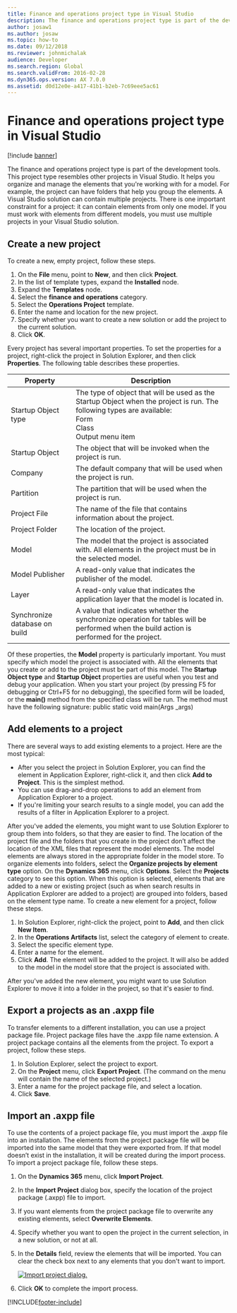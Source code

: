 ```yaml
---
title: Finance and operations project type in Visual Studio
description: The finance and operations project type is part of the development tools. Learn about creating new projects and elements to a project.
author: josaw1
ms.author: josaw
ms.topic: how-to
ms.date: 09/12/2018
ms.reviewer: johnmichalak
audience: Developer
ms.search.region: Global
ms.search.validFrom: 2016-02-28
ms.dyn365.ops.version: AX 7.0.0
ms.assetid: d0d12e0e-a417-41b1-b2eb-7c69eee5ac61
---
```


# Finance and operations project type in Visual Studio

[!include [banner](../includes/banner.md)]

The finance and operations project type is part of the development tools. This project type resembles other projects in Visual Studio. It helps you organize and manage the elements that you're working with for a model. For example, the project can have folders that help you group the elements. A Visual Studio solution can contain multiple projects. There is one important constraint for a project: it can contain elements from only one model. If you must work with elements from different models, you must use multiple projects in your Visual Studio solution.

## Create a new project

To create a new, empty project, follow these steps.

1. On the **File** menu, point to **New**, and then click **Project**.
2. In the list of template types, expand the **Installed** node.
3. Expand the **Templates** node.
4. Select the **finance and operations** category.
5. Select the **Operations Project** template.
6. Enter the name and location for the new project.
7. Specify whether you want to create a new solution or add the project to the current solution.
8. Click **OK**.

Every project has several important properties. To set the properties for a project, right-click the project in Solution Explorer, and then click **Properties**. The following table describes these properties.

Property | Description
---|---
Startup Object type | The type of object that will be used as the Startup Object when the project is run. The following types are available:<br>Form<br>Class<br>Output menu item
|Startup Object | The object that will be invoked when the project is run.
|Company | The default company that will be used when the project is run.
|Partition | The partition that will be used when the project is run.
|Project File | The name of the file that contains information about the project.
|Project Folder | The location of the project.
|Model | The model that the project is associated with. All elements in the project must be in the selected model.
|Model Publisher | A read-only value that indicates the publisher of the model.
|Layer | A read-only value that indicates the application layer that the model is located in.
|Synchronize database on build | A value that indicates whether the synchronize operation for tables will be performed when the build action is performed for the project.

Of these properties, the **Model** property is particularly important. You must specify which model the project is associated with. All the elements that you create or add to the project must be part of this model. The **Startup Object type** and **Startup Object** properties are useful when you test and debug your application. When you start your project (by pressing F5 for debugging or Ctrl+F5 for no debugging), the specified form will be loaded, or the **main()** method from the specified class will be run. The method must have the following signature: public static void main(Args \_args)

## Add elements to a project

There are several ways to add existing elements to a project. Here are the most typical:

- After you select the project in Solution Explorer, you can find the element in Application Explorer, right-click it, and then click **Add to Project**. This is the simplest method.
- You can use drag-and-drop operations to add an element from Application Explorer to a project.
- If you're limiting your search results to a single model, you can add the results of a filter in Application Explorer to a project.

After you've added the elements, you might want to use Solution Explorer to group them into folders, so that they are easier to find. The location of the project file and the folders that you create in the project don’t affect the location of the XML files that represent the model elements. The model elements are always stored in the appropriate folder in the model store. To organize elements into folders, select the **Organize projects by element type** option. On the **Dynamics 365** menu, click **Options**. Select the **Projects** category to see this option. When this option is selected, elements that are added to a new or existing project (such as when search results in Application Explorer are added to a project) are grouped into folders, based on the element type name. To create a new element for a project, follow these steps.

1. In Solution Explorer, right-click the project, point to **Add**, and then click **New Item**.
2. In the **Operations Artifacts** list, select the category of element to create.
3. Select the specific element type.
4. Enter a name for the element.
5. Click **Add**. The element will be added to the project. It will also be added to the model in the model store that the project is associated with.

After you've added the new element, you might want to use Solution Explorer to move it into a folder in the project, so that it's easier to find.

## Export a projects as an .axpp file

To transfer elements to a different installation, you can use a project package file. Project package files have the .axpp file name extension. A project package contains all the elements from the project. To export a project, follow these steps.

1. In Solution Explorer, select the project to export.
2. On the **Project** menu, click **Export Project**. (The command on the menu will contain the name of the selected project.)
3. Enter a name for the project package file, and select a location.
4. Click **Save**.

## Import an .axpp file

To use the contents of a project package file, you must import the .axpp file into an installation. The elements from the project package file will be imported into the same model that they were exported from. If that model doesn’t exist in the installation, it will be created during the import process. To import a project package file, follow these steps.

1. On the **Dynamics 365** menu, click **Import Project**.
2. In the **Import Project** dialog box, specify the location of the project package (.axpp) file to import.
3. If you want elements from the project package file to overwrite any existing elements, select **Overwrite Elements**.
4. Specify whether you want to open the project in the current selection, in a new solution, or not at all.
5. In the **Details** field, review the elements that will be imported. You can clear the check box next to any elements that you don't want to import.

    [![Import project dialog.](./media/17_devotoolsconcept.png)](./media/17_devotoolsconcept.png)

6. Click **OK** to complete the import process.


[!INCLUDE[footer-include](../../../includes/footer-banner.md)]

